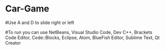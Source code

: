 # Car-Game
#Use A and D to slide right or left

#To run you can use NetBeans, Visual Studio Code, Dev C++, Brackets Code Editor, 
Code::Blocks, Eclipse,  Atom, BlueFish Editor, Sublime Text, Qt Creator
